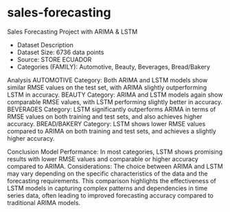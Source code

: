 # sales-forecasting

Sales Forecasting Project with ARIMA & LSTM

- Dataset Description
- Dataset Size: 6736 data points
- Source: STORE ECUADOR
- Categories (FAMILY): Automotive, Beauty, Beverages, Bread/Bakery

Analysis
AUTOMOTIVE Category:
Both ARIMA and LSTM models show similar RMSE values on the test set, with ARIMA slightly outperforming LSTM in accuracy.
BEAUTY Category:
ARIMA and LSTM models again show comparable RMSE values, with LSTM performing slightly better in accuracy.
BEVERAGES Category:
LSTM significantly outperforms ARIMA in terms of RMSE values on both training and test sets, and also achieves higher accuracy.
BREAD/BAKERY Category:
LSTM shows lower RMSE values compared to ARIMA on both training and test sets, and achieves a slightly higher accuracy.

Conclusion
Model Performance: In most categories, LSTM shows promising results with lower RMSE values and comparable or higher accuracy compared to ARIMA.
Considerations: The choice between ARIMA and LSTM may vary depending on the specific characteristics of the data and the forecasting requirements.
This comparison highlights the effectiveness of LSTM models in capturing complex patterns and dependencies in time series data, often leading to improved forecasting accuracy compared to traditional ARIMA models.
